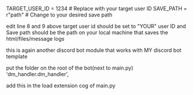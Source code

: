 TARGET_USER_ID = 1234  # Replace with your target user ID
SAVE_PATH = r"path"  # Change to your desired save path

edit line 8 and 9 above
target user id should be set to "YOUR" user ID
and Save path should be the path on your local machine that saves the html/files/message logs

this is again another discord bot module that works with MY discord bot template

put the folder on the root of the bot(next to main.py)
'dm_handler.dm_handler',

add this in the load extension cog of main.py
